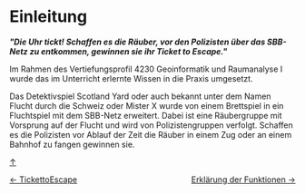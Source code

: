 <a id="top"></a>

# Einleitung
***"Die Uhr tickt! Schaffen es die Räuber, vor den Polizisten über das SBB-Netz zu entkommen, gewinnen sie ihr Ticket to Escape."***

Im Rahmen des Vertiefungsprofil 4230 Geoinformatik und Raumanalyse I wurde das im Unterricht erlernte Wissen in die Praxis umgesetzt. 

Das Detektivspiel Scotland Yard oder auch bekannt unter dem Namen Flucht durch die Schweiz oder Mister X wurde von einem Brettspiel in ein Fluchtspiel mit dem SBB-Netz erweitert. Dabei ist eine Räubergruppe mit Vorsprung auf der Flucht und wird von Polizistengruppen verfolgt. Schaffen es die Polizisten vor Ablauf der Zeit die Räuber in einem Zug oder an einem Bahnhof zu fangen gewinnen sie. 





[↑](#top)


<div style="display: flex; justify-content: space-between;">
  <div>
    <a href="index.html">← TickettoEscape</a>
  </div>
  <div>
    <a href="funktionen.html">Erklärung der Funktionen →</a>
  </div>
</div>